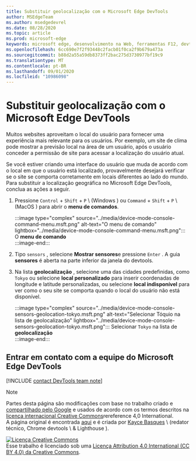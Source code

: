 ```yaml
---
title: Substituir geolocalização com o Microsoft Edge DevTools
author: MSEdgeTeam
ms.author: msedgedevrel
ms.date: 08/28/2020
ms.topic: article
ms.prod: microsoft-edge
keywords: microsoft edge, desenvolvimento na Web, ferramentas F12, devtools
ms.openlocfilehash: 6cc690e7f2f93448c2facb01f0ca2f9b679a473a
ms.sourcegitcommit: b88d2a55a59db8373ff2bac275d3730977bf19c9
ms.translationtype: MT
ms.contentlocale: pt-BR
ms.lasthandoff: 09/01/2020
ms.locfileid: "10986098"
---
```

<!-- Copyright Kayce Basques 

   Licensed under the Apache License, Version 2.0 (the "License");
   you may not use this file except in compliance with the License.
   You may obtain a copy of the License at

       https://www.apache.org/licenses/LICENSE-2.0

   Unless required by applicable law or agreed to in writing, software
   distributed under the License is distributed on an "AS IS" BASIS,
   WITHOUT WARRANTIES OR CONDITIONS OF ANY KIND, either express or implied.
   See the License for the specific language governing permissions and
   limitations under the License.  -->

# Substituir geolocalização com o Microsoft Edge DevTools  

Muitos websites aproveitam o local do usuário para fornecer uma experiência mais relevante para os usuários.  Por exemplo, um site de clima pode mostrar a previsão local na área de um usuário, após o usuário conceder a permissão de site para acessar a localização do usuário atual.  

<!--todo: add link to user location section when available -->  

Se você estiver criando uma interface do usuário que muda de acordo com o local em que o usuário está localizado, provavelmente desejará verificar se o site se comporta corretamente em locais diferentes ao lado do mundo.  Para substituir a localização geográfica no Microsoft Edge DevTools, conclua as ações a seguir.  

1.  Pressione `Control` + `Shift` + `P` \ (Windows \) ou `Command` + `Shift` + `P` \ (MacOS \) para abrir o **menu de comandos**.  
    
    :::image type="complex" source="../media/device-mode-console-command-menu.msft.png" alt-text="O menu de comando" lightbox="../media/device-mode-console-command-menu.msft.png":::
       O **menu de comando**  
    :::image-end:::  
    
1.  Tipo `sensors` , selecione **Mostrar sensores**e pressione `Enter` .  A guia **sensores** é aberta na parte inferior da janela do devtools.  
1.  Na lista **geolocalização** , selecione uma das cidades predefinidas, como `Tokyo` ou selecione **local personalizado** para inserir coordenadas de longitude e latitude personalizadas, ou selecione **local indisponível** para ver como o seu site se comporta quando o local do usuário não está disponível.  
    
    :::image type="complex" source="../media/device-mode-console-sensors-geolocation-tokyo.msft.png" alt-text="Selecionar Tóquio na lista de geolocalização" lightbox="../media/device-mode-console-sensors-geolocation-tokyo.msft.png":::
       Selecionar `Tokyo` na lista de **geolocalização**  
    :::image-end:::  
    
## Entrar em contato com a equipe do Microsoft Edge DevTools

[!INCLUDE [contact DevTools team note](../includes/contact-devtools-team-note.md)]  

<!-- links -->  

<!--[WebFundamentalsNativeHardwareUserLocationIndex]: /web/fundamentals/native-hardware/user-location/index "User Location"  -->  

> [!NOTE]
> Partes desta página são modificações com base no trabalho criado e [compartilhado pelo Google][GoogleSitePolicies] e usados de acordo com os termos descritos na [licença internacional Creative Commons][CCA4IL]rereference 4,0 International.  
> A página original é encontrada [aqui](https://developers.google.com/web/tools/chrome-devtools/device-mode/geolocation) e é criada por [Kayce Basques][KayceBasques] \ (redator técnico, Chrome devtools \ & Lighthouse \).  

[![Licença Creative Commons][CCby4Image]][CCA4IL]  
Esse trabalho é licenciado sob uma [Licença Attribution 4.0 International (CC BY 4.0) da Creative Commons][CCA4IL].  

[CCA4IL]: https://creativecommons.org/licenses/by/4.0  
[CCby4Image]: https://i.creativecommons.org/l/by/4.0/88x31.png  
[GoogleSitePolicies]: https://developers.google.com/terms/site-policies  
[KayceBasques]: https://developers.google.com/web/resources/contributors/kaycebasques  
